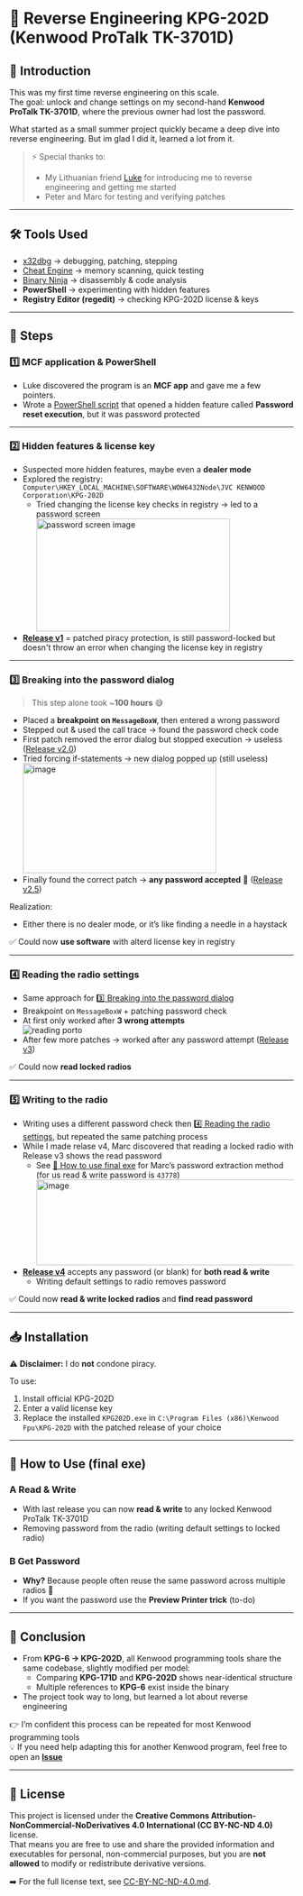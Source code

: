# 🔧 Reverse Engineering KPG-202D (Kenwood ProTalk TK-3701D)

## 📖 Introduction
This was my first time reverse engineering on this scale.  
The goal: unlock and change settings on my second-hand **Kenwood ProTalk TK-3701D**, where the previous owner had lost the password.  

What started as a small summer project quickly became a deep dive into reverse engineering. But im glad I did it, learned a lot from it.  

> ⚡ Special thanks to:  
> - My Lithuanian friend [Luke](https://github.com/DeprecatedLuke) for introducing me to reverse engineering and getting me started  
> - Peter and Marc for testing and verifying patches  

---

## 🛠️ Tools Used
- [x32dbg](https://x64dbg.com/) → debugging, patching, stepping  
- [Cheat Engine](https://cheatengine.org/) → memory scanning, quick testing  
- [Binary Ninja](https://binary.ninja/) → disassembly & code analysis  
- **PowerShell** → experimenting with hidden features  
- **Registry Editor (regedit)** → checking KPG-202D license & keys  

---

## 🚀 Steps

### 1️⃣ MCF application & PowerShell
- Luke discovered the program is an **MCF app** and gave me a few pointers.  
- Wrote a [PowerShell script](https://github.com/JesperKuipers/KPG-202D/blob/master/Reset_Password-KPG202D.ps1) that opened a hidden feature called **Password reset execution**, but it was password protected  

---

### 2️⃣ Hidden features & license key
- Suspected more hidden features, maybe even a **dealer mode**  
- Explored the registry:  ```Computer\HKEY_LOCAL_MACHINE\SOFTWARE\WOW6432Node\JVC KENWOOD Corporation\KPG-202D```
  - Tried changing the license key checks in registry → led to a password screen<br><img width="343" height="200" alt="password screen image" src="https://github.com/user-attachments/assets/7ae95b1f-b85a-4daa-ba63-6bf1be216052" />
- [**Release v1**](https://github.com/JesperKuipers/KPG-202D/releases/tag/exe) = patched piracy protection, is still password-locked but doesn't throw an error when changing the license key in registry  

---

### 3️⃣ Breaking into the password dialog
> This step alone took ~**100 hours** 😅  

- Placed a **breakpoint on `MessageBoxW`**, then entered a wrong password  
- Stepped out & used the call trace → found the password check code  
- First patch removed the error dialog but stopped execution → useless ([Release v2.0](https://github.com/JesperKuipers/KPG-202D/releases/tag/exe))  
- Tried forcing if-statements → new dialog popped up (still useless) <br> <img width="343" height="195" alt="image" src="https://github.com/user-attachments/assets/85f5b2a5-18a2-4816-8e63-51603f81e6bb" />
- Finally found the correct patch → **any password accepted** 🎉 ([Release v2.5](https://github.com/JesperKuipers/KPG-202D/releases/tag/exe))  

Realization:  
- Either there is no dealer mode, or it’s like finding a needle in a haystack

✅ Could now **use software** with alterd license key in registry  

---

### 4️⃣ Reading the radio settings
- Same approach for [3️⃣ Breaking into the password dialog](#3%EF%B8%8F⃣-breaking-into-the-password-dialog)
- Breakpoint on `MessageBoxW` + patching password check  
- At first only worked after **3 wrong attempts**<br> ![reading porto](https://github.com/user-attachments/assets/ff1a1d50-7f0f-4b47-9e75-0b1aaad21135)
- After few more patches → worked after any password attempt ([Release v3](https://github.com/JesperKuipers/KPG-202D/releases/tag/exe))  

✅ Could now **read locked radios**  

---

### 5️⃣ Writing to the radio
- Writing uses a different password check then [4️⃣ Reading the radio settings](#4%EF%B8%8F⃣-reading-the-radio-settings), but repeated the same patching process  
- While I made relase v4, Marc discovered that reading a locked radio with Release v3 shows the read password
  - See [📘 How to use final exe](#-how-to-use-final-exe) for Marc’s password extraction method     
(for us read & write password is `43778`) <br><img width="718" height="152" alt="image" src="https://github.com/user-attachments/assets/40b8b7e6-29db-4406-a089-be6d6e57786d" />
- [**Release v4**](https://github.com/JesperKuipers/KPG-202D/releases/tag/exe) accepts any password (or blank) for **both read & write**  
  - Writing default settings to radio removes password 

✅ Could now **read & write locked radios** and **find read password** 

---

## 📥 Installation
⚠️ **Disclaimer:** I do **not** condone piracy.  

To use:  
1. Install official KPG-202D  
2. Enter a valid license key  
3. Replace the installed `KPG202D.exe` in `C:\Program Files (x86)\Kenwood Fpu\KPG-202D` with the patched release of your choice  

---

## 📘 How to Use (final exe)
### A Read & Write
- With last release you can now **read & write** to any locked Kenwood ProTalk TK-3701D
- Removing password from the radio (writing default settings to locked radio)
### B Get Password
- **Why?** Because people often reuse the same password across multiple radios 🚨 
- If you want the password use the **Preview Printer trick** (to-do)
 
---

## 🏁 Conclusion
- From **KPG-6 → KPG-202D**, all Kenwood programming tools share the same codebase, slightly modified per model:  
  - Comparing **KPG-171D** and **KPG-202D** shows near-identical structure  
  - Multiple references to **KPG-6** exist inside the binary
- The project took way to long, but learned a lot about reverse engineering   

👉 I’m confident this process can be repeated for most Kenwood programming tools  
💡 If you need help adapting this for another Kenwood program, feel free to open an [**Issue**](https://github.com/JesperKuipers/KPG-202D/issues/new)  

---

## 📜 License

This project is licensed under the **Creative Commons Attribution-NonCommercial-NoDerivatives 4.0 International (CC BY-NC-ND 4.0)** license.  
That means you are free to use and share the provided information and executables for personal, non-commercial purposes, but you are **not allowed** to modify or redistribute derivative versions.

➡️ For the full license text, see [CC-BY-NC-ND-4.0.md](./CC-BY-NC-ND-4.0.md).
